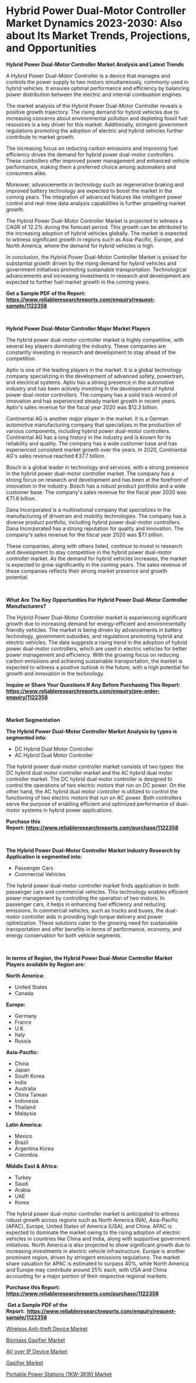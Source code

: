 <p><h1>Hybrid Power Dual-Motor Controller Market Dynamics 2023-2030: Also about Its Market Trends, Projections, and Opportunities</h1></p><p><strong>Hybrid Power Dual-Motor Controller Market Analysis and Latest Trends</strong></p>
<p><p>A Hybrid Power Dual-Motor Controller is a device that manages and controls the power supply to two motors simultaneously, commonly used in hybrid vehicles. It ensures optimal performance and efficiency by balancing power distribution between the electric and internal combustion engines.</p><p>The market analysis of the Hybrid Power Dual-Motor Controller reveals a positive growth trajectory. The rising demand for hybrid vehicles due to increasing concerns about environmental pollution and depleting fossil fuel resources is a key driver for this market. Additionally, stringent government regulations promoting the adoption of electric and hybrid vehicles further contribute to market growth.</p><p>The increasing focus on reducing carbon emissions and improving fuel efficiency drives the demand for hybrid power dual-motor controllers. These controllers offer improved power management and enhanced vehicle performance, making them a preferred choice among automakers and consumers alike.</p><p>Moreover, advancements in technology such as regenerative braking and improved battery technology are expected to boost the market in the coming years. The integration of advanced features like intelligent power control and real-time data analysis capabilities is further propelling market growth.</p><p>The Hybrid Power Dual-Motor Controller Market is projected to witness a CAGR of 12.2% during the forecast period. This growth can be attributed to the increasing adoption of hybrid vehicles globally. The market is expected to witness significant growth in regions such as Asia-Pacific, Europe, and North America, where the demand for hybrid vehicles is high.</p><p>In conclusion, the Hybrid Power Dual-Motor Controller Market is poised for substantial growth driven by the rising demand for hybrid vehicles and government initiatives promoting sustainable transportation. Technological advancements and increasing investments in research and development are expected to further fuel market growth in the coming years.</p></p>
<p><strong>Get a Sample PDF of the Report:&nbsp; <a href="https://www.reliableresearchreports.com/enquiry/request-sample/1122358">https://www.reliableresearchreports.com/enquiry/request-sample/1122358</a></strong></p>
<p>&nbsp;</p>
<p><strong>Hybrid Power Dual-Motor Controller Major Market Players</strong></p>
<p><p>The hybrid power dual-motor controller market is highly competitive, with several key players dominating the industry. These companies are constantly investing in research and development to stay ahead of the competition.</p><p>Aptiv is one of the leading players in the market. It is a global technology company specializing in the development of advanced safety, powertrain, and electrical systems. Aptiv has a strong presence in the automotive industry and has been actively investing in the development of hybrid power dual-motor controllers. The company has a solid track record of innovation and has experienced steady market growth in recent years. Aptiv's sales revenue for the fiscal year 2020 was $12.3 billion.</p><p>Continental AG is another major player in the market. It is a German automotive manufacturing company that specializes in the production of various components, including hybrid power dual-motor controllers. Continental AG has a long history in the industry and is known for its reliability and quality. The company has a wide customer base and has experienced consistent market growth over the years. In 2020, Continental AG's sales revenue reached €37.7 billion.</p><p>Bosch is a global leader in technology and services, with a strong presence in the hybrid power dual-motor controller market. The company has a strong focus on research and development and has been at the forefront of innovation in the industry. Bosch has a robust product portfolio and a wide customer base. The company's sales revenue for the fiscal year 2020 was €71.6 billion.</p><p>Dana Incorporated is a multinational company that specializes in the manufacturing of drivetrain and mobility technologies. The company has a diverse product portfolio, including hybrid power dual-motor controllers. Dana Incorporated has a strong reputation for quality and innovation. The company's sales revenue for the fiscal year 2020 was $7.1 billion.</p><p>These companies, along with others listed, continue to invest in research and development to stay competitive in the hybrid power dual-motor controller market. As the demand for hybrid vehicles increases, the market is expected to grow significantly in the coming years. The sales revenue of these companies reflects their strong market presence and growth potential.</p></p>
<p>&nbsp;</p>
<p><strong>What Are The Key Opportunities For Hybrid Power Dual-Motor Controller Manufacturers?</strong></p>
<p><p>The Hybrid Power Dual-Motor Controller market is experiencing significant growth due to increasing demand for energy-efficient and environmentally friendly vehicles. The market is being driven by advancements in battery technology, government subsidies, and regulations promoting hybrid and electric vehicles. The data suggests a rising trend in the adoption of hybrid power dual-motor controllers, which are used in electric vehicles for better power management and efficiency. With the growing focus on reducing carbon emissions and achieving sustainable transportation, the market is expected to witness a positive outlook in the future, with a high potential for growth and innovation in the technology.</p></p>
<p><strong>Inquire or Share Your Questions If Any Before Purchasing This Report: <a href="https://www.reliableresearchreports.com/enquiry/pre-order-enquiry/1122358">https://www.reliableresearchreports.com/enquiry/pre-order-enquiry/1122358</a></strong></p>
<p>&nbsp;</p>
<p><strong>Market Segmentation</strong></p>
<p><strong>The Hybrid Power Dual-Motor Controller Market Analysis by types is segmented into:</strong></p>
<p><ul><li>DC Hybrid Dual Motor Controller</li><li>AC Hybrid Dual Motor Controller</li></ul></p>
<p><p>The hybrid power dual-motor controller market consists of two types: the DC hybrid dual motor controller market and the AC hybrid dual motor controller market. The DC hybrid dual motor controller is designed to control the operations of two electric motors that run on DC power. On the other hand, the AC hybrid dual motor controller is utilized to control the functioning of two electric motors that run on AC power. Both controllers serve the purpose of enabling efficient and optimized performance of dual-motor systems in hybrid power applications.</p></p>
<p><strong>Purchase this Report:&nbsp;<a href="https://www.reliableresearchreports.com/purchase/1122358">https://www.reliableresearchreports.com/purchase/1122358</a></strong></p>
<p>&nbsp;</p>
<p><strong>The Hybrid Power Dual-Motor Controller Market Industry Research by Application is segmented into:</strong></p>
<p><ul><li>Passenger Cars</li><li>Commercial Vehicles</li></ul></p>
<p><p>The hybrid power dual-motor controller market finds application in both passenger cars and commercial vehicles. This technology enables efficient power management by controlling the operation of two motors. In passenger cars, it helps in enhancing fuel efficiency and reducing emissions. In commercial vehicles, such as trucks and buses, the dual-motor controller aids in providing high torque delivery and power optimization. These solutions cater to the growing need for sustainable transportation and offer benefits in terms of performance, economy, and energy conservation for both vehicle segments.</p></p>
<p>&nbsp;</p>
<p><strong>In terms of Region, the Hybrid Power Dual-Motor Controller Market Players available by Region are:</strong></p>
<p>
    <p> <strong> North America: </strong>
        <ul>
            <li>United States</li>
            <li>Canada</li>
        </ul>
        </p> 
    <p> <strong> Europe: </strong>
        <ul>
            <li>Germany</li>
            <li>France</li>
            <li>U.K.</li>
            <li>Italy</li>
            <li>Russia</li>
        </ul>
        </p> 
    <p> <strong> Asia-Pacific: </strong>
        <ul>
            <li>China</li>
            <li>Japan</li>
            <li>South Korea</li>
            <li>India</li>
            <li>Australia</li>
            <li>China Taiwan</li>
            <li>Indonesia</li>
            <li>Thailand</li>
            <li>Malaysia</li>
        </ul>
        </p> 
    <p> <strong> Latin America: </strong>
        <ul>
            <li>Mexico</li>
            <li>Brazil</li>
            <li>Argentina Korea</li>
            <li>Colombia</li>
        </ul>
        </p> 
    <p> <strong> Middle East & Africa: </strong>
        <ul>
            <li>Turkey</li>
            <li>Saudi</li>
            <li>Arabia</li>
            <li>UAE</li>
            <li>Korea</li>
        </ul>
    </p>
    </p>
<p><p>The hybrid power dual-motor controller market is anticipated to witness robust growth across regions such as North America (NA), Asia-Pacific (APAC), Europe, United States of America (USA), and China. APAC is expected to dominate the market owing to the rising adoption of electric vehicles in countries like China and India, along with supportive government initiatives. North America is also projected to show significant growth due to increasing investments in electric vehicle infrastructure. Europe is another prominent region, driven by stringent emissions regulations. The market share valuation for APAC is estimated to surpass 40%, while North America and Europe may contribute around 25% each, with USA and China accounting for a major portion of their respective regional markets.</p></p>
<p><strong>Purchase this Report: <a href="https://www.reliableresearchreports.com/purchase/1122358">https://www.reliableresearchreports.com/purchase/1122358</a></strong></p>
<p>&nbsp;<strong>Get a Sample PDF of the Report:&nbsp;&nbsp;<a href="https://www.reliableresearchreports.com/enquiry/request-sample/1122358">https://www.reliableresearchreports.com/enquiry/request-sample/1122358</a></strong></p>
<p><strong></strong></p>
<p><p><a href="https://www.linkedin.com/pulse/wireless-anti-theft-device-market-challenges-opportunities-dvrve/">Wireless Anti-theft Device Market</a></p><p><a href="https://medium.com/@emmyrolfson8689/biomass-gasifier-market-outlook-industry-overview-and-forecast-2023-to-2030-dadb6e7e6de3">Biomass Gasifier Market</a></p><p><a href="https://www.linkedin.com/pulse/av-over-ip-device-market-research-report-provides-thorough-zko1e/">AV over IP Device Market</a></p><p><a href="https://medium.com/@ameliahaleyi77567/gasifier-market-competitive-analysis-market-trends-and-forecast-to-2030-e8160fffafc2">Gasifier Market</a></p><p><a href="https://www.linkedin.com/pulse/portable-power-stations-1kw-3kw-market-size-growth-forecast-h7mje/">Portable Power Stations (1KW-3KW) Market</a></p></p>
